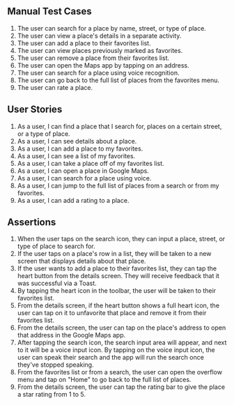 ## Manual Test Cases

 1. The user can search for a place by name, street, or type of place.
 2. The user can view a place's details in a separate activity.
 3. The user can add a place to their favorites list.
 4. The user can view places previously marked as favorites.
 5. The user can remove a place from their favorites list.
 6. The user can open the Maps app by tapping on an address.
 7. The user can search for a place using voice recognition.
 8. The user can go back to the full list of places from the favorites menu.
 9. The user can rate a place.

 ## User Stories

 1. As a user, I can find a place that I search for, places on a certain street, or a type of place.
 2. As a user, I can see details about a place.
 3. As a user, I can add a place to my favorites.
 4. As a user, I can see a list of my favorites.
 5. As a user, I can take a place off of my favorites list.
 6. As a user, I can open a place in Google Maps.
 7. As a user, I can search for a place using voice.
 8. As a user, I can jump to the full list of places from a search or from my favorites.
 9. As a user, I can add a rating to a place.

## Assertions

 1. When the user taps on the search icon, they can input a place, street, or type of place to search for.
 2. If the user taps on a place's row in a list, they will be taken to a new screen that displays details about that place.
 3. If the user wants to add a place to their favorites list, they can tap the heart button from the details screen. They will receive feedback that it was successful via a Toast.
 4. By tapping the heart icon in the toolbar, the user will be taken to their favorites list.
 5. From the details screen, if the heart button shows a full heart icon, the user can tap on it to unfavorite that place and remove it from their favorites list.
 6. From the details screen, the user can tap on the place's address to open that address in the Google Maps app.
 7. After tapping the search icon, the search input area will appear, and next to it will be a voice input icon. By tapping on the voice input icon, the user can speak their search and the app will run the search once they've stopped speaking.
 8. From the favorites list or from a search, the user can open the overflow menu and tap on "Home" to go back to the full list of places.
 9. From the details screen, the user can tap the rating bar to give the place a star rating from 1 to 5.
